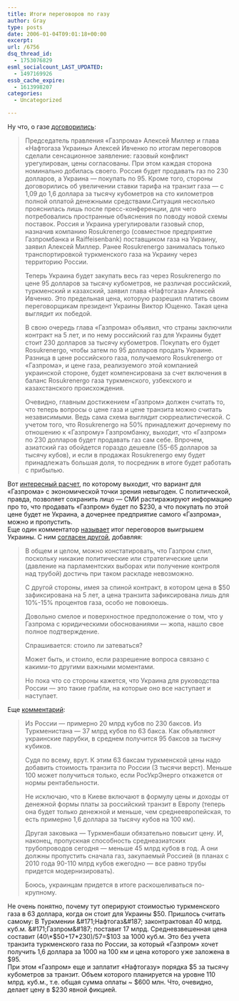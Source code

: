 ```yaml
---
title: Итоги переговоров по газу
author: Gray
type: posts
date: 2006-01-04T09:01:18+00:00
excerpt:
url: /6756
dsq_thread_id:
  - 1753076829
esml_socialcount_LAST_UPDATED:
  - 1497169926
essb_cache_expire:
  - 1613998207
categories:
  - Uncategorized

---
```








Ну что, о газе <a href="http://newsru.com/finance/04jan2006/gas.html" target="_blank">договорились</a>:

> Председатель правления &#171;Газпрома&#187; Алексей Миллер и глава &#171;Нафтогаза Украины&#187; Алексей Ивченко по итогам переговоров сделали сенсационное заявление: газовый конфликт урегулирован, цены согласованы. При этом каждая сторона номинально добилась своего. Россия будет продавать газ по 230 долларов, а Украина &#8212; покупать по 95. Кроме того, стороны договорились об увеличении ставки тарифа на транзит газа &#8212; с 1,09 до 1,6 доллара за тысячу кубометров на сто километров полной оплатой денежными средствами.Ситуация несколько прояснилась лишь после пресс-конференции, для чего потребовались пространные объяснения по поводу новой схемы поставок. Россия и Украина урегулировали газовый спор, назначив компанию Rosukrenergo (совместное предприятие Газпромбанка и Raiffeisenbank) поставщиком газа на Украину, заявил Алексей Миллер. Ранее Rosukrenergo занималась только транспортировкой туркменского газа на Украину через территорию России.
> 
> Теперь Украина будет закупать весь газ через Rosukrenergo по цене 95 долларов за тысячу кубометров, не различая российский, туркменский и казахский, заявил глава &#171;Нафтогаза&#187; Алексей Ивченко. Это предельная цена, которую разрешил платить своим переговорщикам президент Украины Виктор Ющенко. Такая цена выглядит их победой.
> 
> В свою очередь глава &#171;Газпрома&#187; объявил, что страны заключили контракт на 5 лет, и по нему российский газ для Украины будет стоит 230 долларов за тысячу кубометров. Покупать его будет Rosukrenergo, чтобы затем по 95 долларов продать Украине. Разница в цене российского газа, получаемого Rosukrenergo от &#171;Газпрома&#187;, и цене газа, реализуемого этой компанией украинской стороне, будет компенсирована за счет включения в баланс Rosukrenergo газа туркменского, узбекского и казахстанского происхождения.
> 
> Очевидно, главным достижением &#171;Газпром&#187; должен считать то, что теперь вопросы о цене газа и цене транзита можно считать независимыми. Ведь сама схема выглядит сюрреалистической. С учетом того, что Rosukrenergo на 50% принадлежит дочернему по отношению к &#171;Газпрому&#187; Газпромбанку, выходит, что &#171;Газпром&#187; по 230 долларов будет продавать газ сам себе. Впрочем, азиатский газ обойдется гораздо дешевле (55-65 долларов за тысячу кубов), и если в продажах Rosukrenergo ему будет принадлежать большая доля, то посредник в итоге будет работать с прибылью.

Вот <a href="http://www.livejournal.com/users/kitaist/230796.html?thread=1067148#t1067148" target="_blank">интересный расчет</a>, по которому выходит, что вариант для &#171;Газпрома&#187; с экономической точки зрения невыгоден. С политической, правда, позволяет сохранить лицо &#8212; СМИ растиражируют информацию про то, что продавать &#171;Газпром&#187; будет по $230, а что покупать по этой цене будет не Украина, а дочернее предприятие самого &#171;Газпрома&#187;, можно и пропустить.  
Еще один комментатор <a href="http://www.livejournal.com/users/sokolovmikhail/37281.html" target="_blank">называет</a> итог переговоров выигрышем Украины. С ним <a href="http://www.liveinternet.ru/users/bmb/post10708016/" target="_blank">согласен другой</a>, добавляя:

> В общем и целом, можно констатировать, что Газпром слил, поскольку никакие политические или стратегические цели (давление на парламентских выборах или получение контроля над трубой) достичь при таком раскладе невозможно.
> 
> С другой стороны, имея за спиной контракт, в котором цена в $50 зафиксирована на 5 лет, а цена транзита зафиксирована лишь для 10%-15% процентов газа, особо не повоюешь.
> 
> Довольно смелое и поверхностное предположение о том, что у Газпрома с юридическими обоснованиями &#8212; жопа, нашло свое полное подтверждение.
> 
> Спрашивается: стоило ли затеваться?
> 
> Может быть, и стоило, если разрешение вопроса связано с какими-то другими важными моментами.
> 
> Но пока что со стороны кажется, что Украина для руководства России &#8212; это такие грабли, на которые оно все наступает и наступает.

Еще <a href="http://www.livejournal.com/users/nalymov/732474.html" target="_blank">комментарий</a>:

> Из России &#8212; примерно 20 млрд кубов по 230 баксов. Из Туркменистана &#8212; 37 млрд кубов по 63 бакса. Как объявляют украинские парубки, в среднем получится 95 баксов за тысячу кубиков.
> 
> Судя по всему, врут. К этим 63 баксам туркменской цены надо добавить стоимость транзита по России (3 тысячи верст). Меньше 100 может получиться только, если РосУкрЭнерго откажется от нормы рентабельности.
> 
> Не исключаю, что в Киеве включают в формулу цены и доходы от денежной формы платы за российский транзит в Европу (теперь она будет только денежной и меньше, чем среднеевропейская, то есть примерно 1,6 доллара за тысячу кубов на 100 км).
> 
> Другая заковыка &#8212; Туркменбаши обязательно повысит цену. И, наконец, пропускная способность среднеазиатских трубопроводов сегодня &#8212; меньше 45 млрд кубов в год. А они должны пропустить сначала газ, закупаемый Россией (в планах с 2010 года 90-110 млрд кубов ежегодно &#8212; все равно трубы придется модернизировать).
> 
> Боюсь, украинцам придется в итоге раскошеливаться по-крупному.

Не очень понятно, почему тут оперируют стоимостью туркменского газа в 63 доллара, когда он стоит для Украины $50. Пришлось считать самому:  
В Туркмении &#171;Нафтогаз&#187; законтрактовал 40 млрд. куб.м. &#171;Газпром&#187; поставит 17 млрд. Средневзвешенная цена составит (40\*$50+17\*230)/57=$103 за 1000 куб.м. Это без учета транзита туркменского газа по России, за который &#171;Газпром&#187; хочет получить 1,6 доллара за 1000 на 100 км и цена которого уже заложена в $95.  
При этом &#171;Газпром&#187; еще и заплатит &#171;Нафтогазу&#187; порядка $5 за тысячу кубометров за транзит. Объем которого планируется на уровне 110 млрд. куб.м., т.е. общая сумма оплаты ~ $600 млн. Что, очевидно, делает цену в $230 явной фикцией.